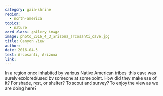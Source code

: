 ```yaml
---
category: gaia-shrine
region:
  - north-america
topics:
  - nature
card-class: gallery-image
image: photo_2016_4_3_arizona_arcosanti_cave.jpg
title: Canyon View
author:
date: 2016-04-3
text: Arcosanti, Arizona
link:
---
```

In a region once inhabited by various Native American tribes, this cave was surely explored/used by someone at some point. How did they make use of it? For shade, rest, or shelter? To scout and survey? To enjoy the view as we are doing here?
